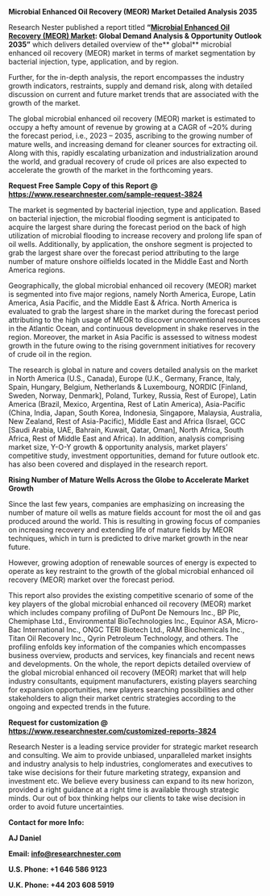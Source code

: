 ﻿**Microbial Enhanced Oil Recovery (MEOR) Market <a name="_hlk91179135"></a>Detailed Analysis 2035**

Research Nester published a report titled **“[Microbial Enhanced Oil Recovery (MEOR) Market](https://www.researchnester.com/reports/microbial-enhanced-oil-recovery-meor-market/3824): Global Demand Analysis & Opportunity Outlook 2035”** which delivers detailed overview of the** global** microbial enhanced oil recovery (MEOR) market in terms of market segmentation by bacterial injection, type, application, and by region.

Further, for the in-depth analysis, the report encompasses the industry growth indicators, restraints, supply and demand risk, along with detailed discussion on current and future market trends that are associated with the growth of the market.

The global microbial enhanced oil recovery (MEOR) market is estimated to occupy a hefty amount of revenue by growing at a CAGR of ~20% during the forecast period, i.e., 2023 – 2035, ascribing to the growing number of mature wells, and increasing demand for cleaner sources for extracting oil. Along with this, rapidly escalating urbanization and industrialization around the world, and gradual recovery of crude oil prices are also expected to accelerate the growth of the market in the forthcoming years. 

**Request Free Sample Copy of this Report @ <https://www.researchnester.com/sample-request-3824>** 

The market is segmented by bacterial injection, type and application. Based on bacterial injection, the microbial flooding segment is anticipated to acquire the largest share during the forecast period on the back of high utilization of microbial flooding to increase recovery and prolong life span of oil wells. Additionally, by application, the onshore segment is projected to grab the largest share over the forecast period attributing to the large number of mature onshore oilfields located in the Middle East and North America regions. 

Geographically, the global microbial enhanced oil recovery (MEOR) market is segmented into five major regions, namely North America, Europe, Latin America, Asia Pacific, and the Middle East & Africa. North America is evaluated to grab the largest share in the market during the forecast period attributing to the high usage of MEOR to discover unconventional resources in the Atlantic Ocean, and continuous development in shake reserves in the region. Moreover, the market in Asia Pacific is assessed to witness modest growth in the future owing to the rising government initiatives for recovery of crude oil in the region.

The research is global in nature and covers detailed analysis on the market in North America (U.S., Canada), Europe (U.K., Germany, France, Italy, Spain, Hungary, Belgium, Netherlands & Luxembourg, NORDIC [Finland, Sweden, Norway, Denmark], Poland, Turkey, Russia, Rest of Europe), Latin America (Brazil, Mexico, Argentina, Rest of Latin America), Asia-Pacific (China, India, Japan, South Korea, Indonesia, Singapore, Malaysia, Australia, New Zealand, Rest of Asia-Pacific), Middle East and Africa (Israel, GCC [Saudi Arabia, UAE, Bahrain, Kuwait, Qatar, Oman], North Africa, South Africa, Rest of Middle East and Africa). In addition, analysis comprising market size, Y-O-Y growth & opportunity analysis, market players’ competitive study, investment opportunities, demand for future outlook etc. has also been covered and displayed in the research report.

**Rising Number of Mature Wells Across the Globe to Accelerate Market Growth**

Since the last few years, companies are emphasizing on increasing the number of mature oil wells as mature fields account for most the oil and gas produced around the world. This is resulting in growing focus of companies on increasing recovery and extending life of mature fields by MEOR techniques, which in turn is predicted to drive market growth in the near future.   

However, growing adoption of renewable sources of energy is expected to operate as key restraint to the growth of the global microbial enhanced oil recovery (MEOR) market over the forecast period.

This report also provides the existing competitive scenario of some of the key players of the global microbial enhanced oil recovery (MEOR) market which includes company profiling of DuPont De Nemours Inc., BP Plc, Chemiphase Ltd., Environmental BioTechnologies Inc., Equinor ASA, Micro-Bac International Inc., ONGC TERI Biotech Ltd., RAM Biochemicals Inc., Titan Oil Recovery Inc., Qyrin Petroleum Technology, and others. The profiling enfolds key information of the companies which encompasses business overview, products and services, key financials and recent news and developments. On the whole, the report depicts detailed overview of the global microbial enhanced oil recovery (MEOR) market that will help industry consultants, equipment manufacturers, existing players searching for expansion opportunities, new players searching possibilities and other stakeholders to align their market centric strategies according to the ongoing and expected trends in the future.      

**Request for customization @ <https://www.researchnester.com/customized-reports-3824>**   

Research Nester is a leading service provider for strategic market research and consulting. We aim to provide unbiased, unparalleled market insights and industry analysis to help industries, conglomerates and executives to take wise decisions for their future marketing strategy, expansion and investment etc. We believe every business can expand to its new horizon, provided a right guidance at a right time is available through strategic minds. Our out of box thinking helps our clients to take wise decision in order to avoid future uncertainties.

**Contact for more Info:**

**AJ Daniel**

**Email: info@researchnester.com**

**U.S. Phone: +1 646 586 9123** 

**U.K. Phone: +44 203 608 5919**
